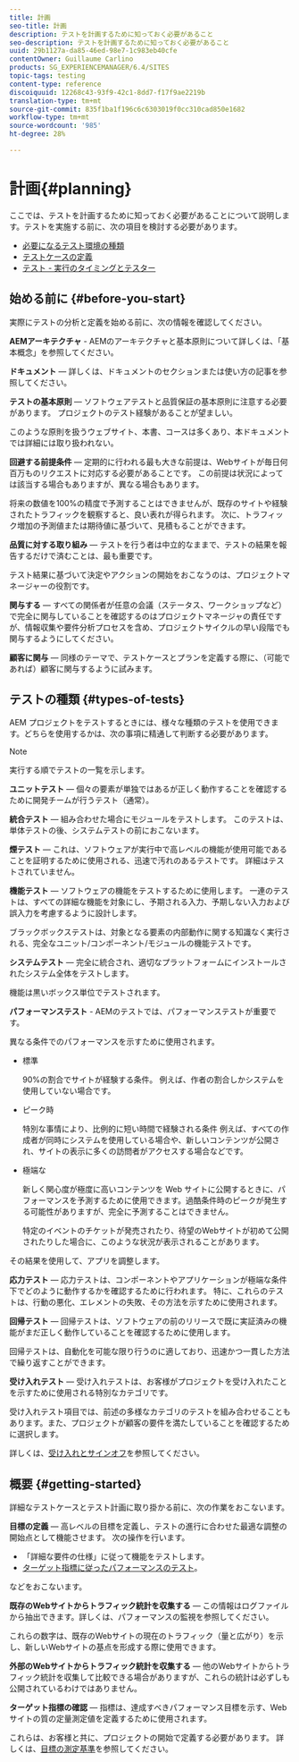 ```yaml
---
title: 計画
seo-title: 計画
description: テストを計画するために知っておく必要があること
seo-description: テストを計画するために知っておく必要があること
uuid: 29b1127a-da85-46ed-98e7-1c983eb40cfe
contentOwner: Guillaume Carlino
products: SG_EXPERIENCEMANAGER/6.4/SITES
topic-tags: testing
content-type: reference
discoiquuid: 12268c43-93f9-42c1-8dd7-f17f9ae2219b
translation-type: tm+mt
source-git-commit: 835f1ba1f196c6c6303019f0cc310cad850e1682
workflow-type: tm+mt
source-wordcount: '985'
ht-degree: 28%

---
```



# 計画{#planning}

ここでは、テストを計画するために知っておく必要があることについて説明します。テストを実施する前に、次の項目を検討する必要があります。

* [必要になるテスト環境の種類](/help/sites-developing/test-environments.md)
* [テストケースの定義](/help/sites-developing/test-cases.md)
* [テスト - 実行のタイミングとテスター](/help/sites-developing/when-who.md)

## 始める前に {#before-you-start}

実際にテストの分析と定義を始める前に、次の情報を確認してください。

**AEMアーキテクチャ** - AEMのアーキテクチャと基本原則について詳しくは、「基本概念」を参照してください。

**ドキュメント** — 詳しくは、ドキュメントのセクションまたは使い方の記事を参照してください。

**テストの基本原則** — ソフトウェアテストと品質保証の基本原則に注意する必要があります。 プロジェクトのテスト経験があることが望ましい。

このような原則を扱うウェブサイト、本書、コースは多くあり、本ドキュメントでは詳細には取り扱われない。

**回避する前提条件** — 定期的に行われる最も大きな前提は、Webサイトが毎日何百万ものリクエストに対応する必要があることです。 この前提は状況によっては該当する場合もありますが、異なる場合もあります。

将来の数値を100%の精度で予測することはできませんが、既存のサイトや経験されたトラフィックを観察すると、良い表れが得られます。 次に、トラフィック増加の予測値または期待値に基づいて、見積もることができます。

**品質に対する取り組み** — テストを行う者は中立的なままで、テストの結果を報告するだけで済むことは、最も重要です。

テスト結果に基づいて決定やアクションの開始をおこなうのは、プロジェクトマネージャーの役割です。

**関与する** — すべての関係者が任意の会議（ステータス、ワークショップなど）で完全に関与していることを確認するのはプロジェクトマネージャの責任ですが、情報収集や要件分析プロセスを含め、プロジェクトサイクルの早い段階でも関与するようにしてください。

**顧客に関与** — 同様のテーマで、テストケースとプランを定義する際に、（可能であれば）顧客に関与するように試みます。

## テストの種類 {#types-of-tests}

AEM プロジェクトをテストするときには、様々な種類のテストを使用できます。どちらを使用するかは、次の事項に精通して判断する必要があります。

>[!NOTE]
>
>実行する順でテストの一覧を示します。

**ユニットテスト** — 個々の要素が単独ではあるが正しく動作することを確認するために開発チームが行うテスト（通常）。

**統合テスト** — 組み合わせた場合にモジュールをテストします。 このテストは、単体テストの後、システムテストの前におこないます。

**煙テスト** — これは、ソフトウェアが実行中で高レベルの機能が使用可能であることを証明するために使用される、迅速で汚れのあるテストです。 詳細はテストされていません。

**機能テスト** — ソフトウェアの機能をテストするために使用します。 一連のテストは、すべての詳細な機能を対象にし、予期される入力、予期しない入力および誤入力を考慮するように設計します。

ブラックボックステストは、対象となる要素の内部動作に関する知識なく実行される、完全なユニット/コンポーネント/モジュールの機能テストです。

**システムテスト** — 完全に統合され、適切なプラットフォームにインストールされたシステム全体をテストします。

機能は黒いボックス単位でテストされます。

**パフォーマンステスト** - AEMのテストでは、パフォーマンステストが重要です。

異なる条件でのパフォーマンスを示すために使用されます。

* 標準

   90%の割合でサイトが経験する条件。 例えば、作者の割合しかシステムを使用していない場合です。

* ピーク時

   特別な事情により、比例的に短い時間で経験される条件 例えば、すべての作成者が同時にシステムを使用している場合や、新しいコンテンツが公開され、サイトの表示に多くの訪問者がアクセスする場合などです。

* 極端な

   新しく関心度が極度に高いコンテンツを Web サイトに公開するときに、パフォーマンスを予測するために使用できます。過酷条件時のピークが発生する可能性がありますが、完全に予測することはできません。

   特定のイベントのチケットが発売されたり、待望のWebサイトが初めて公開されたりした場合に、このような状況が表示されることがあります。

その結果を使用して、アプリを調整します。

**応力テスト** — 応力テストは、コンポーネントやアプリケーションが極端な条件下でどのように動作するかを確認するために行われます。 特に、これらのテストは、行動の悪化、エレメントの失敗、その方法を示すために使用されます。

**回帰テスト** — 回帰テストは、ソフトウェアの前のリリースで既に実証済みの機能がまだ正しく動作していることを確認するために使用します。

回帰テストは、自動化を可能な限り行うのに適しており、迅速かつ一貫した方法で繰り返すことができます。

**受け入れテスト** — 受け入れテストは、お客様がプロジェクトを受け入れたことを示すために使用される特別なカテゴリです。

受け入れテスト項目では、前述の多様なカテゴリのテストを組み合わせることもあります。また、プロジェクトが顧客の要件を満たしていることを確認するために選択します。

詳しくは、[受け入れとサインオフ](/help/sites-developing/acceptance-signoff.md)を参照してください。

## 概要 {#getting-started}

詳細なテストケースとテスト計画に取り掛かる前に、次の作業をおこないます。

**目標の定義** — 高レベルの目標を定義し、テストの進行に合わせた最適な調整の開始点として機能させます。 次の操作を行います。

* 「詳細な要件の仕様」に従って機能をテストします。
* [ターゲット指標に従ったパフォーマンスのテスト](/help/managing/best-practices-further-reference.md#key-performance-indicators-and-target-metrics)。

などをおこないます。

**既存のWebサイトからトラフィック統計を収集する** — この情報はログファイルから抽出できます。詳しくは、パフォーマンスの監視を参照してください。

これらの数字は、既存のWebサイトの現在のトラフィック（量と広がり）を示し、新しいWebサイトの基点を形成する際に使用できます。

**外部のWebサイトからトラフィック統計を収集する** — 他のWebサイトからトラフィック統計を収集して比較できる場合がありますが、これらの統計は必ずしも公開されているわけではありません。

**ターゲット指標の確認** — 指標は、達成すべきパフォーマンス目標を示す、Webサイトの質の定量測定値を定義するために使用されます。

これらは、お客様と共に、プロジェクトの開始で定義する必要があります。 詳しくは、[目標の測定基準](/help/sites-developing/planning.md)を参照してください。
